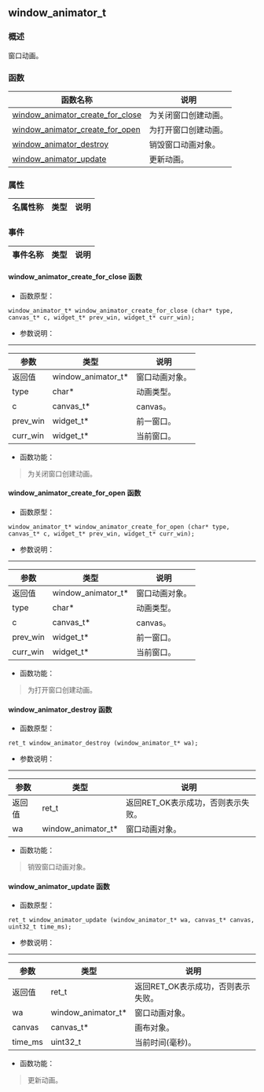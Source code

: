 ## window\_animator\_t
### 概述
 窗口动画。

### 函数
<p id="window_animator_t_methods">

| 函数名称 | 说明 | 
| -------- | ------------ | 
| <a href="#window_animator_t_window_animator_create_for_close">window\_animator\_create\_for\_close</a> | 为关闭窗口创建动画。 |
| <a href="#window_animator_t_window_animator_create_for_open">window\_animator\_create\_for\_open</a> | 为打开窗口创建动画。 |
| <a href="#window_animator_t_window_animator_destroy">window\_animator\_destroy</a> | 销毁窗口动画对象。 |
| <a href="#window_animator_t_window_animator_update">window\_animator\_update</a> | 更新动画。 |
### 属性
<p id="window_animator_t_properties">

| 名属性称 | 类型 | 说明 | 
| -------- | ----- | ------------ | 
### 事件
<p id="window_animator_t_events">

| 事件名称 | 类型  | 说明 | 
| -------- | ----- | ------- | 
#### window\_animator\_create\_for\_close 函数
* 函数原型：

```
window_animator_t* window_animator_create_for_close (char* type, canvas_t* c, widget_t* prev_win, widget_t* curr_win);
```

* 参数说明：

-----------------------

| 参数 | 类型 | 说明 |
| -------- | ----- | --------- |
| 返回值 | window\_animator\_t* | 窗口动画对象。 |
| type | char* | 动画类型。 |
| c | canvas\_t* | canvas。 |
| prev\_win | widget\_t* | 前一窗口。 |
| curr\_win | widget\_t* | 当前窗口。 |
* 函数功能：

> <p id="window_animator_t_window_animator_create_for_close"> 为关闭窗口创建动画。




#### window\_animator\_create\_for\_open 函数
* 函数原型：

```
window_animator_t* window_animator_create_for_open (char* type, canvas_t* c, widget_t* prev_win, widget_t* curr_win);
```

* 参数说明：

-----------------------

| 参数 | 类型 | 说明 |
| -------- | ----- | --------- |
| 返回值 | window\_animator\_t* | 窗口动画对象。 |
| type | char* | 动画类型。 |
| c | canvas\_t* | canvas。 |
| prev\_win | widget\_t* | 前一窗口。 |
| curr\_win | widget\_t* | 当前窗口。 |
* 函数功能：

> <p id="window_animator_t_window_animator_create_for_open"> 为打开窗口创建动画。




#### window\_animator\_destroy 函数
* 函数原型：

```
ret_t window_animator_destroy (window_animator_t* wa);
```

* 参数说明：

-----------------------

| 参数 | 类型 | 说明 |
| -------- | ----- | --------- |
| 返回值 | ret\_t | 返回RET\_OK表示成功，否则表示失败。 |
| wa | window\_animator\_t* | 窗口动画对象。 |
* 函数功能：

> <p id="window_animator_t_window_animator_destroy"> 销毁窗口动画对象。




#### window\_animator\_update 函数
* 函数原型：

```
ret_t window_animator_update (window_animator_t* wa, canvas_t* canvas, uint32_t time_ms);
```

* 参数说明：

-----------------------

| 参数 | 类型 | 说明 |
| -------- | ----- | --------- |
| 返回值 | ret\_t | 返回RET\_OK表示成功，否则表示失败。 |
| wa | window\_animator\_t* | 窗口动画对象。 |
| canvas | canvas\_t* | 画布对象。 |
| time\_ms | uint32\_t | 当前时间(毫秒)。 |
* 函数功能：

> <p id="window_animator_t_window_animator_update"> 更新动画。




